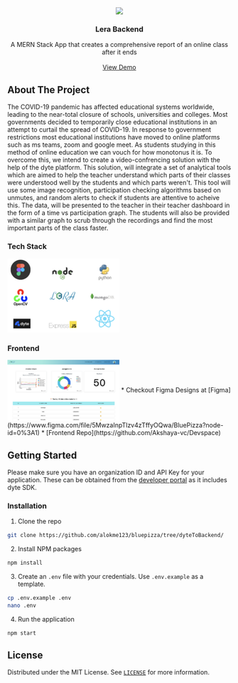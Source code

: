 <!-- PROJECT LOGO -->
<p align="center">
  <img src="https://user-images.githubusercontent.com/72297207/111885990-19ecb900-89f1-11eb-9a32-755f8f3cca5b.png" align="center">
  <h3 align="center">Lera Backend</h3>

  <p align="center">
    A MERN Stack App that creates a comprehensive report of an online class after it ends
    <br />
    <br />
    <a href="https://lera-learn.herokuapp.com/">View Demo</a>
  </p>
</p>

<!-- ABOUT THE PROJECT -->
## About The Project

The COVID-19 pandemic has affected educational systems worldwide, leading to the near-total closure of schools, universities and colleges. Most governments decided to temporarily close educational institutions in an attempt to curtail the spread of COVID-19. In response to government restrictions most educational institutions have moved to online platforms such as ms teams, zoom and google meet. As students studying in this method of online education we can vouch for how monotonus it is. To overcome this, we intend to create a video-confrencing solution with the help of the dyte platform. This solution, will integrate a set of analytical tools which are aimed to help the teacher understand which parts of their classes were understood well by the students and which parts weren't. This tool will use some image recognition, participation checking algorithms based on unmutes, and random alerts to check if students are attentive to acheive this. The data, will be presented to the teacher in their teacher dashboard in the form of a time vs participation graph. The students will also be provided with a similar graph to scrub through the recordings and find the most important parts of the class faster.

### Tech Stack

<img src="https://github.com/alokme123/BluePizza/raw/dyteToBackend/docs/Screenshot%202021-03-21%20at%2010.57.46%20PM.png" width="50%" alt="Tech Stack">

### Frontend
<img align="center" src="https://github.com/alokme123/BluePizza/raw/dyteToBackend/docs/Screenshot%202021-03-21%20at%2011.02.06%20PM.png" width="50%" alt="Frontend">
* Checkout Figma Designs at [Figma](https://www.figma.com/file/5MwzaInpTlzv4zTffyOQwa/BluePizza?node-id=0%3A1)
* [Frontend Repo](https://github.com/Akshaya-vc/Devspace)

<!-- GETTING STARTED -->
## Getting Started

Please make sure you have an organization ID and API Key for your application. These can be obtained from the [developer portal](https://dev.dyte.in) as it includes dyte SDK.

### Installation
 
1. Clone the repo
```sh
git clone https://github.com/alokme123/bluepizza/tree/dyteToBackend/
```
2. Install NPM packages
```sh
npm install
```
3. Create an `.env` file with your credentials. Use `.env.example` as a template.
```sh
cp .env.example .env
nano .env
```
4. Run the application
```sh
npm start
```

<!-- LICENSE -->
## License

Distributed under the MIT License. See [`LICENSE`](./LICENSE) for more information.
